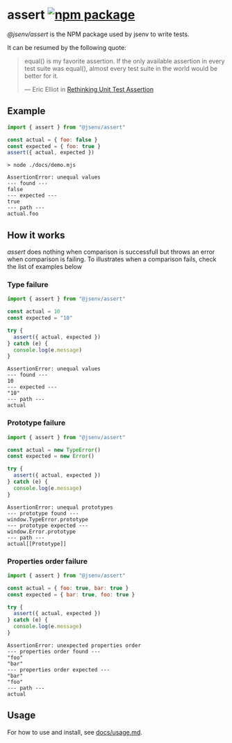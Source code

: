 # assert [![npm package](https://img.shields.io/npm/v/@jsenv/assert.svg?logo=npm&label=package)](https://www.npmjs.com/package/@jsenv/assert)

_@jsenv/assert_ is the NPM package used by jsenv to write tests.

It can be resumed by the following quote:

> equal() is my favorite assertion. If the only available assertion in every test suite was equal(), almost every test suite in the world would be better for it.
>
> — Eric Elliot in [Rethinking Unit Test Assertion](https://medium.com/javascript-scene/rethinking-unit-test-assertions-55f59358253f)

## Example

```js
import { assert } from "@jsenv/assert"

const actual = { foo: false }
const expected = { foo: true }
assert({ actual, expected })
```

```console
> node ./docs/demo.mjs

AssertionError: unequal values
--- found ---
false
--- expected ---
true
--- path ---
actual.foo
```

## How it works

_assert_ does nothing when comparison is successfull but throws an error when comparison is failing.
To illustrates when a comparison fails, check the list of examples below

### Type failure

```js
import { assert } from "@jsenv/assert"

const actual = 10
const expected = "10"

try {
  assert({ actual, expected })
} catch (e) {
  console.log(e.message)
}
```

```console
AssertionError: unequal values
--- found ---
10
--- expected ---
"10"
--- path ---
actual
```

### Prototype failure

```js
import { assert } from "@jsenv/assert"

const actual = new TypeError()
const expected = new Error()

try {
  assert({ actual, expected })
} catch (e) {
  console.log(e.message)
}
```

```console
AssertionError: unequal prototypes
--- prototype found ---
window.TypeError.prototype
--- prototype expected ---
window.Error.prototype
--- path ---
actual[[Prototype]]
```

### Properties order failure

```js
import { assert } from "@jsenv/assert"

const actual = { foo: true, bar: true }
const expected = { bar: true, foo: true }

try {
  assert({ actual, expected })
} catch (e) {
  console.log(e.message)
}
```

```console
AssertionError: unexpected properties order
--- properties order found ---
"foo"
"bar"
--- properties order expected ---
"bar"
"foo"
--- path ---
actual
```

## Usage

For how to use and install, see [docs/usage.md](./docs/usage.md).

